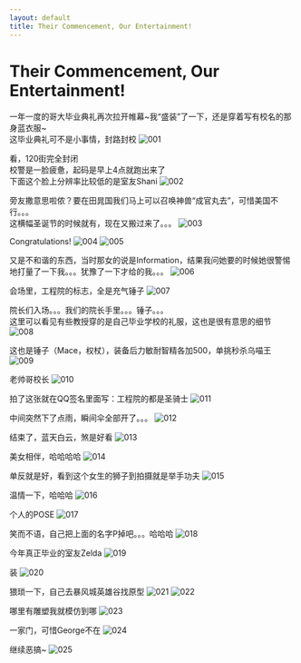 ```yaml
---
layout: default
title: Their Commencement, Our Entertainment!
---
```

# Their Commencement, Our Entertainment!
一年一度的哥大毕业典礼再次拉开帷幕~我“盛装”了一下，还是穿着写有校名的那身蓝衣服~<br/>
这毕业典礼可不是小事情，封路封校
![001](/images/post_images/20110521/001.jpg)

看，120街完全封闭<br/>
校警是一脸疲惫，起码是早上4点就跑出来了<br/>
下面这个脸上分辨率比较低的是室友Shani
![002](/images/post_images/20110521/002.jpg)

旁友撒意思啦侬？要在田晁国我们马上可以召唤神兽“成官丸去”，可惜美国不行。。。<br/>
这横幅圣诞节的时候就有，现在又搬过来了。。。
![003](/images/post_images/20110521/003.jpg)

Congratulations!
![004](/images/post_images/20110521/004.jpg)
![005](/images/post_images/20110521/005.jpg)

又是不和谐的东西，当时那女的说是Information，结果我问她要的时候她很警惕地打量了一下我。。。犹豫了一下才给的我。。。
![006](/images/post_images/20110521/006.jpg)

会场里，工程院的标志，全是充气锤子
![007](/images/post_images/20110521/007.jpg)

院长们入场。。。我们的院长手里。。。锤子。。。<br/>
这里可以看见有些教授穿的是自己毕业学校的礼服，这也是很有意思的细节
![008](/images/post_images/20110521/008.jpg)

这也是锤子（Mace，权杖），装备后力敏耐智精各加500，单挑秒杀乌喵王
![009](/images/post_images/20110521/009.jpg)

老帅哥校长
![010](/images/post_images/20110521/010.jpg)

拍了这张就在QQ签名里面写：工程院的都是圣骑士
![011](/images/post_images/20110521/011.jpg)

中间突然下了点雨，瞬间伞全部开了。。。
![012](/images/post_images/20110521/012.jpg)

结束了，蓝天白云，煞是好看
![013](/images/post_images/20110521/013.jpg)

美女相伴，哈哈哈哈
![014](/images/post_images/20110521/014.jpg)

单反就是好，看到这个女生的狮子到拍摄就是举手功夫
![015](/images/post_images/20110521/015.jpg)

温情一下，哈哈哈
![016](/images/post_images/20110521/016.jpg)

个人的POSE
![017](/images/post_images/20110521/017.jpg)

笑而不语，自己把上面的名字P掉吧。。。哈哈哈
![018](/images/post_images/20110521/018.jpg)

今年真正毕业的室友Zelda
![019](/images/post_images/20110521/019.jpg)

装
![020](/images/post_images/20110521/020.jpg)

猥琐一下，自己去暴风城英雄谷找原型
![021](/images/post_images/20110521/021.jpg)
![022](/images/post_images/20110521/022.jpg)

哪里有雕塑我就模仿到哪
![023](/images/post_images/20110521/023.jpg)

一家门，可惜George不在
![024](/images/post_images/20110521/024.jpg)

继续恶搞~
![025](/images/post_images/20110521/025.jpg)